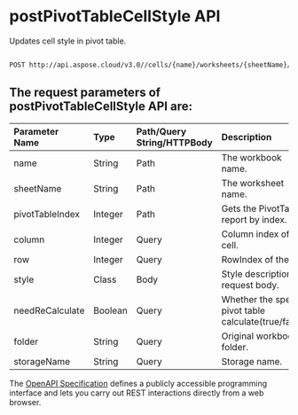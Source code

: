 # **postPivotTableCellStyle API**

Updates cell style in pivot table. 

```bash

POST http://api.aspose.cloud/v3.0//cells/{name}/worksheets/{sheetName}/pivottables/{pivotTableIndex}/Format

```

## The request parameters of **postPivotTableCellStyle** API are: 

| Parameter Name | Type | Path/Query String/HTTPBody | Description | 
| :- | :- | :- |:- | 
|name|String|Path|The workbook name.|
|sheetName|String|Path|The worksheet name.|
|pivotTableIndex|Integer|Path|Gets the PivotTable report by index.|
|column|Integer|Query|Column index of the cell.|
|row|Integer|Query|RowIndex of the cell.|
|style|Class|Body|Style description in request body.|
|needReCalculate|Boolean|Query|Whether the specific pivot table calculate(true/false).|
|folder|String|Query|Original workbook folder.|
|storageName|String|Query|Storage name.|


The [OpenAPI Specification](https://reference.aspose.cloud/cells/#/PivotTablesController/PostPivotTableCellStyle) defines a publicly accessible programming interface and lets you carry out REST interactions directly from a web browser.
